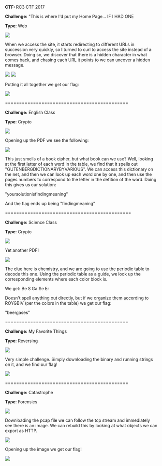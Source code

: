 <b>CTF:</b>
RC3 CTF 2017

<b>Challenge:</b>
"This is where I'd put my Home Page... IF I HAD ONE

<b>Type:</b>
Web

<img src="https://github.com/Keramas/CTF-Writeups/blob/master/Images/RC3CTF2017/homepagechallenge_rc3.png">

When we access the site, it starts redirecting to different URLs in succession very quickly, so I turned to curl to access the site instead of a browser. Doing so, we discover that there is a hidden character in what comes back, and chasing each URL it points to we can uncover a hidden message.

<img src="https://github.com/Keramas/CTF-Writeups/blob/master/Images/RC3CTF2017/thisiswherehomepage_r3c.png">
<img src="https://github.com/Keramas/CTF-Writeups/blob/master/Images/RC3CTF2017/thisiswherehomepage_r3c_2.png">

Putting it all together we get our flag:

<img src="https://github.com/Keramas/CTF-Writeups/blob/master/Images/RC3CTF2017/homepage_answer.png">

============================================

<b>Challenge:</b>
English Class

<b>Type:</b>
Crypto

<img src="https://github.com/Keramas/CTF-Writeups/blob/master/Images/RC3CTF2017/englishclass_rc3.png">

Opening up the PDF we see the following:

<img src="https://github.com/Keramas/CTF-Writeups/blob/master/Images/RC3CTF2017/English_Class_1.png">

This just smells of a book cipher, but what book can we use? Well, looking at the first letter of each word in the table, we find that it spells out "GUTENBERGDICTIONARYBYVARIOUS". We can access this dictionary on the net, and then we can look up each word one by one, and then use the pages numbers to correspond to the letter in the defition of the word. Doing this gives us our solution:

"yoursolutionisfindingmeaning"

And the flag ends up being "findingmeaning"

=============================================

<b>Challenge:</b>
Science Class

<b>Type:</b>
Crypto

<img src="https://github.com/Keramas/CTF-Writeups/blob/master/Images/RC3CTF2017/scienceclass_chall.png">

Yet another PDF!

<img src="https://github.com/Keramas/CTF-Writeups/blob/master/Images/RC3CTF2017/Science_Class_200.png">

The clue here is chemistry, and we are going to use the periodic table to decode this one.
Using the periodic table as a guide, we look up the corresponding elements where each color block is.

We get:
Be S Ga Se Er

Doesn't spell anything out directly, but if we organize them according to ROYGBIV (per the colors in the table) we get our flag:

"beergases"


============================================

<b>Challenge:</b>
My Favorite Things

<b>Type:</b>
Reversing

<img src="https://github.com/Keramas/CTF-Writeups/blob/master/Images/RC3CTF2017/myfavortiethings_rc3_challenge.png">

Very simple challenge. Simply downloading the binary and running strings on it, and we find our flag!

<img src="https://github.com/Keramas/CTF-Writeups/blob/master/Images/RC3CTF2017/myfavoritethings_rc3.png">


============================================


<b>Challenge:</b>
Catastrophe

<b>Type:</b>
Forensics

<img src="https://github.com/Keramas/CTF-Writeups/blob/master/Images/RC3CTF2017/catastrophe_rc3_challenge.png">

Downloading the pcap file we can follow the tcp stream and immediately see there is an image. We can rebuild this by looking at what objects we can export as HTTP. 

<img src="https://github.com/Keramas/CTF-Writeups/blob/master/Images/RC3CTF2017/catastrophe_pcap.png">

Opening up the image we get our flag!

<img src="https://github.com/Keramas/CTF-Writeups/blob/master/Images/RC3CTF2017/catastrophe_flag.png">
